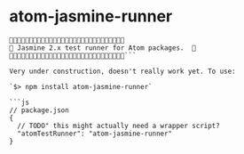 # atom-jasmine-runner

```
🚧🚧🚧🚧🚧🚧🚧🚧🚧🚧🚧🚧🚧🚧🚧🚧🚧🚧🚧🚧🚧🚧🚧🚧🚧🚧🚧🚧🚧
🚧 Jasmine 2.x test runner for Atom packages.  🚧
🚧🚧🚧🚧🚧🚧🚧🚧🚧🚧🚧🚧🚧🚧🚧🚧🚧🚧🚧🚧🚧🚧🚧🚧🚧🚧🚧🚧🚧```

Very under construction, doesn't really work yet. To use:

`$> npm install atom-jasmine-runner`

```js
// package.json
{
  // TODO" this might actually need a wrapper script?
  "atomTestRunner": "atom-jasmine-runner"
}
```
